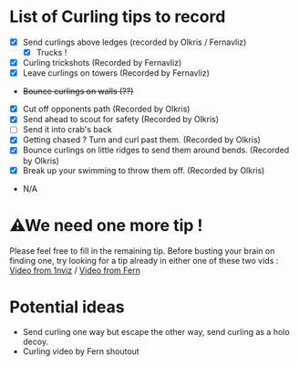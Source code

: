 
# List of Curling tips to record
- [x] Send curlings above ledges (recorded by Olkris / Fernavliz)
  - [x] Trucks !
- [x] Curling trickshots (Recorded by Fernavliz)
- [x] Leave curlings on towers (Recorded by Fernavliz)
- ~~Bounce curlings on walls (??)~~
- [x] Cut off opponents path (Recorded by Olkris)
- [x] Send ahead to scout for safety (Recorded by Olkris)
- [ ] Send it into crab's back
- [x] Getting chased ? Turn and curl past them. (Recorded by Olkris)
- [x] Bounce curlings on little ridges to send them around bends. (Recorded by Olkris)
- [x] Break up your swimming to throw them off. (Recorded by Olkris)
- N/A


# ⚠We need one more tip !
Please feel free to fill in the remaining tip.
Before busting your brain on finding one, try looking for a tip already in either one of these two vids : [Video from 1nviz](https://discord.com/channels/1080039048887926804/1228651931891793983) / [Video from Fern](https://discord.com/channels/1080039048887926804/1126700238263038064)

# Potential ideas
- Send curling one way but escape the other way, send curling as a holo decoy.
- Curling video by Fern shoutout
